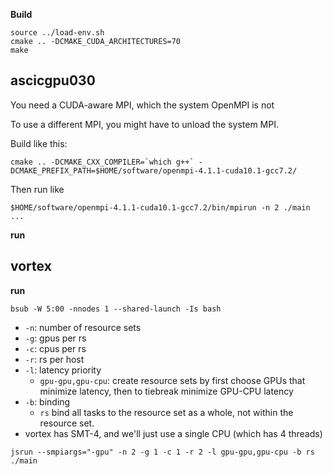 **Build**

```
source ../load-env.sh
cmake .. -DCMAKE_CUDA_ARCHITECTURES=70
make
```

## ascicgpu030

You need a CUDA-aware MPI, which the system OpenMPI is not

To use a different MPI, you might have to unload the system MPI.

Build like this:

```
cmake .. -DCMAKE_CXX_COMPILER=`which g++` -DCMAKE_PREFIX_PATH=$HOME/software/openmpi-4.1.1-cuda10.1-gcc7.2/
```

Then run like


`$HOME/software/openmpi-4.1.1-cuda10.1-gcc7.2/bin/mpirun -n 2 ./main ...`

**run**

## vortex




**run**

```
bsub -W 5:00 -nnodes 1 --shared-launch -Is bash
```

* `-n`: number of resource sets
* `-g`: gpus per rs
* `-c`: cpus per rs
* `-r`: rs per host
* `-l`: latency priority
  * `gpu-gpu,gpu-cpu`: create resource sets by first choose GPUs that minimize latency, then to tiebreak minimize GPU-CPU latency
* `-b`: binding
  * `rs` bind all tasks to the resource set as a whole, not within the resource set.
* vortex has SMT-4, and we'll just use a single CPU (which has 4 threads)
```
jsrun --smpiargs="-gpu" -n 2 -g 1 -c 1 -r 2 -l gpu-gpu,gpu-cpu -b rs ./main
```